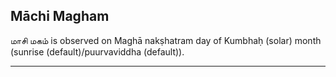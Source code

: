 ## Māchi Magham
மாசி மகம் is observed on Maghā nakṣhatram day of Kumbhaḥ (solar) month (sunrise (default)/puurvaviddha (default)).



---
